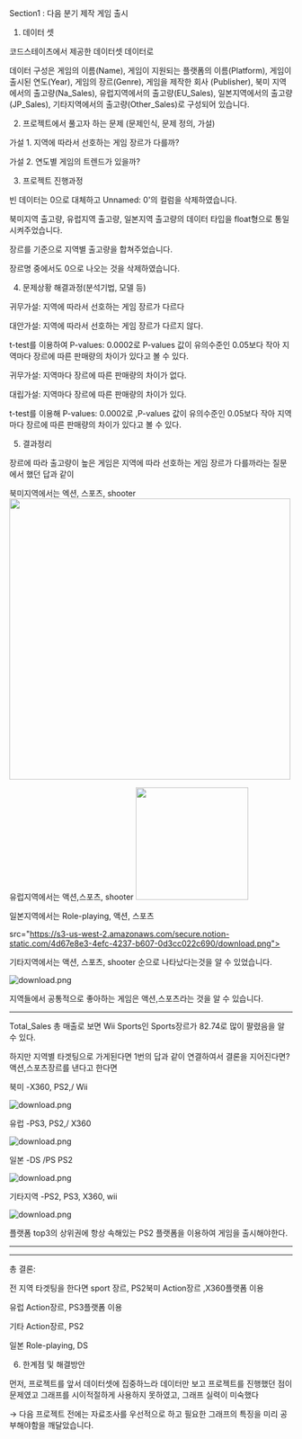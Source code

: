 Section1 : 다음 분기 제작 게임 출시

1. 데이터 셋 

코드스테이츠에서 제공한 데이터셋 데이터로

데이터 구성은 게임의 이름(Name), 게임이 지원되는 플랫폼의 이름(Platform), 게임이 출시된 연도(Year), 게임의 장르(Genre), 게임을 제작한 회사 (Publisher), 북미 지역에서의 출고량(Na_Sales),  유럽지역에서의 출고량(EU_Sales), 일본지역에서의 출고량(JP_Sales), 기타지역에서의 출고량(Other_Sales)로 구성되어 있습니다. 


2. 프로젝트에서 풀고자 하는 문제 (문제인식, 문제 정의, 가설)

가설 1.  지역에 따라서 선호하는 게임 장르가 다를까? 

가설 2. 연도별 게임의 트렌드가 있을까?

 

3. 프로젝트 진행과정  

빈 데이터는 0으로 대체하고 Unnamed: 0'의 컬럼을 삭제하였습니다.

북미지역 출고량, 유럽지역 출고량, 일본지역 출고량의 데이터 타입을 float형으로 통일시켜주었습니다. 

장르를 기준으로 지역별 출고량을 합쳐주었습니다. 

장르명 중에서도 0으로 나오는 것을 삭제하였습니다. 


4. 문제상황 해결과정(분석기법, 모델 등)

귀무가설: 지역에 따라서 선호하는 게임 장르가 다르다 

대안가설: 지역에 따라서 선호하는 게임 장르가 다르지 않다.

t-test를 이용하여 P-values: 0.0002로 P-values 값이 유의수준인 0.05보다 작아 지역마다 장르에 따른 판매량의 차이가 있다고 볼 수 있다.

귀무가설: 지역마다 장르에 따른 판매량의 차이가 없다.

대립가설: 지역마다 장르에 따른 판매량의 차이가 있다. 

t-test를 이용해 P-values: 0.0002로 ,P-values 값이 유의수준인 0.05보다 작아 지역마다 장르에 따른 판매량의 차이가 있다고 볼 수 있다.

5. 결과정리

 

장르에 따라 출고량이 높은 게임은 지역에 따라 선호하는 게임 장르가 다를까라는 질문에서 했던 답과 같이




북미지역에서는 엑션, 스포츠, shooter
<img width="500" src="https://user-images.githubusercontent.com/102473586/236314925-39228af7-4f80-483a-867e-a8a59ee16516.png">




유럽지역에서는 액션,스포츠, shooter
<img width="200" src="https://user-images.githubusercontent.com/102473586/236316879-c3c48091-958d-477b-a557-8713e532f729.png">




일본지역에서는 Role-playing, 액션, 스포츠

src="https://s3-us-west-2.amazonaws.com/secure.notion-static.com/4d67e8e3-4efc-4237-b607-0d3cc022c690/download.png">

기타지역에서는 액션, 스포츠, shooter 순으로 나타났다는것을 알 수 있었습니다.

![download.png](https://s3-us-west-2.amazonaws.com/secure.notion-static.com/5fc2b452-2646-43ee-b5cd-3bdc5d314bc8/download.png)

지역들에서 공통적으로 좋아하는 게임은 액션,스포츠라는 것을 알 수 있습니다.

---

Total_Sales 총 매출로 보면 Wii Sports인 Sports장르가 82.74로 많이 팔렸음을 알 수 있다.

하지만 지역별 타겟팅으로 가게된다면 1번의 답과 같이 연결하여서 결론을 지어진다면? 액션,스포츠장르를 낸다고 한다면

북미 -X360, PS2,/ Wii

![download.png](https://s3-us-west-2.amazonaws.com/secure.notion-static.com/7f0953d1-c7d2-47e7-b8b9-54bbbb7d17de/download.png)

유럽 -PS3, PS2,/ X360

![download.png](https://s3-us-west-2.amazonaws.com/secure.notion-static.com/7b0563a0-e636-4cfd-8494-8b4aacc9ec6c/download.png)

일본 -DS /PS PS2

![download.png](https://s3-us-west-2.amazonaws.com/secure.notion-static.com/d9ac9582-e86e-403e-93ca-5c2ee912cd24/download.png)

기타지역 -PS2, PS3, X360, wii

![download.png](https://s3-us-west-2.amazonaws.com/secure.notion-static.com/f25e17a2-382e-4707-8af9-4ea5ad2a9c5a/download.png)

플랫폼 top3의 상위권에 항상 속해있는 PS2 플랫폼을 이용하여 게임을 출시해야한다.

---

---

총 결론:

전 지역 타겟팅을 한다면 sport 장르, PS2북미 Action장르 ,X360플랫폼 이용

유럽 Action장르, PS3플랫폼 이용

기타 Action장르, PS2

일본 Role-playing, DS

6. 한계점 및 해결방안  

먼저, 프로젝트를 앞서 데이터셋에 집중하느라 데이터만 보고 프로젝트를 진행했던 점이 문제였고 그래프를 시이적절하게 사용하지 못하였고, 그래프 실력이 미숙했다 

→ 다음 프로젝트 전에는 자료조사를 우선적으로 하고 필요한 그래프의 특징을 미리 공부해야함을 깨달았습니다. 
